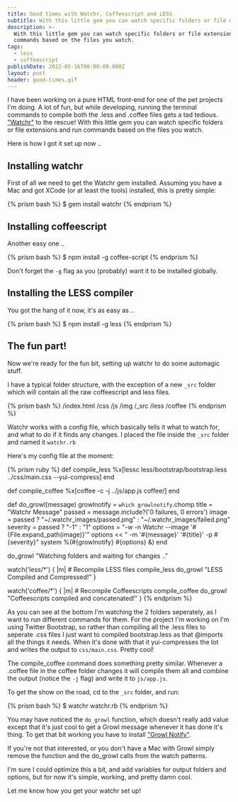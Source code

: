 ```yaml
---
title: Good times with Watchr, Coffeescript and LESS
subtitle: With this little gem you can watch specific folders or file extensions and run commands based on the files you watch.
description: >-
  With this little gem you can watch specific folders or file extensions and run
  commands based on the files you watch.
tags:
  - less
  - coffeescript
publishDate: 2012-05-16T00:00:00.000Z
layout: post
header: good-times.gif
---
```


I have been working on a pure HTML front-end for one of the pet projects I'm doing. A lot of fun, but while developing, running the terminal commands to compile both the .less and .coffee files gets a tad tedious. ["Watchr"][1] to the rescue! With this little gem you can watch specific folders or file extensions and run commands based on the files you watch.

Here is how I got it set up now ..

## Installing watchr

First of all we need to get the Watchr gem installed. Assuming you have a Mac and got XCode (or at least the tools) installed, this is pretty simple:

{% prism bash %}
$ gem install watchr
{% endprism %}

## Installing coffeescript

Another easy one ..

{% prism bash %}
$ npm install -g coffee-script
{% endprism %}

Don't forget the `-g` flag as you (probably) want it to be installed globally.

## Installing the LESS compiler

You got the hang of it now, it's as easy as ..

{% prism bash %}
$ npm install -g less
{% endprism %}

## The fun part!

Now we're ready for the fun bit, setting up watchr to do some automagic stuff.

I have a typical folder structure, with the exception of a new `_src` folder which will contain all the raw coffeescript and less files.

{% prism bash %}
/index.html
/css
/js
/img
/_src
    /less
    /coffee
{% endprism %}

Watchr works with a config file, which basically tells it what to watch for, and what to do if it finds any changes. I placed the file inside the `_src` folder and named it `watchr.rb`

Here's my config file at the moment:

{% prism ruby %}
def compile_less
    %x[lessc less/bootstrap/bootstrap.less ../css/main.css --yui-compress]
end

def compile_coffee
    %x[coffee -c -j ../js/app.js coffee/]
end

def do_growl(message)
  growlnotify = `which growlnotify`.chomp
  title = "Watchr Message"
  passed = message.include?('0 failures, 0 errors')
  image = passed ? "~/.watchr_images/passed.png" : "~/.watchr_images/failed.png"
  severity = passed ? "-1" : "1"
  options = "-w -n Watchr --image '#{File.expand_path(image)}'"
  options << " -m '#{message}' '#{title}' -p #{severity}"
  system %(#{growlnotify} #{options} &)
end

do_growl "Watching folders and waiting for changes .."

watch('less/*') { |m|
    # Recompile LESS files
    compile_less
    do_growl "LESS Compiled and Compressed!"
}

watch('coffee/*') { |m|
    # Recompile Coffeescripts
    compile_coffee
    do_growl "Coffeescripts compiled and concatenated!"
}
{% endprism %}

As you can see at the bottom I'm watching the 2 folders seperately, as I want to run different commands for them. For the project I'm working on I'm using Twitter Bootstrap, so rather than compiling all the .less files to seperate .css files I just want to compiled bootstrap.less as that @imports all the things it needs. When it's done with that it yui-compresses the lot and writes the output to `css/main.css`. Pretty cool!

The compile_coffee command does something pretty similar. Whenever a .coffee file in the coffee folder changes it will compile them all and combine the output (notice the `-j` flag) and write it to `js/app.js`.

To get the show on the road, cd to the `_src` folder, and run:

{% prism bash %}
$ watchr watchr.rb
{% endprism %}

You may have noticed the `do_growl` function, which doesn't really add value except that it's just cool to get a Growl message whenever it has done it's thing. To get that bit working you have to install ["Growl Notify"][2].

If you're not that interested, or you don't have a Mac with Growl simply remove the function and the do_growl calls from the watch patterns.

I'm sure I could optimize this a bit, and add variables for output folders and options, but for now it's simple, working, and pretty damn cool.

Let me know how you get your watchr set up!

[1]: https://github.com/mynyml/watchr
[2]: http://growl.info/extras.php#growlnotify
